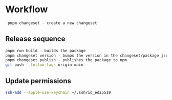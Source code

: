 # Workflow

```bash
 pnpm changeset - create a new changeset
```

## Release sequence

```bash
pnpm run build - builds the package
pnpm changeset version - bumps the version in the changeset/package json
pnpm changeset publish - publishes the package to npm
git push --follow-tags origin main
```

## Update permissions

```bash
ssh-add --apple-use-keychain ~/.ssh/id_ed25519
```
